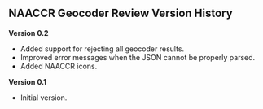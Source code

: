 ## NAACCR Geocoder Review Version History

**Version 0.2**

 - Added support for rejecting all geocoder results.
 - Improved error messages when the JSON cannot be properly parsed.
 - Added NAACCR icons.

**Version 0.1**

 - Initial version.
